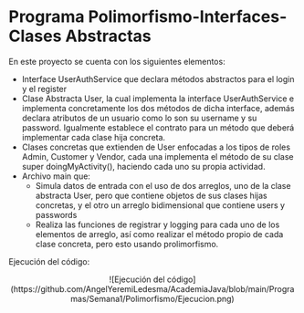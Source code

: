 # Programa Polimorfismo-Interfaces-Clases Abstractas

En este proyecto se cuenta con los siguientes elementos:

- Interface UserAuthService que declara métodos abstractos para el login y el register
- Clase Abstracta User, la cual implementa la interface UserAuthService e implementa concretamente los dos métodos de dicha interface, además declara atributos de un usuario como lo son su username y su password. Igualmente establece el contrato para un método que deberá implementar cada clase hija concreta.
- Clases concretas que extienden de User enfocadas a los tipos de roles Admin, Customer y Vendor, cada una implementa el método de su clase super doingMyActivity(), haciendo cada uno su propia actividad.
- Archivo main que:
	- Simula datos de entrada con el uso de dos arreglos, uno de la clase abstracta User, pero que contiene objetos de sus clases hijas concretas, y el otro un arreglo bidimensional que contiene users y passwords
	- Realiza las funciones de registrar y logging para cada uno de los elementos de arreglo, así como realizar el método propio de cada clase concreta, pero esto usando prolimorfismo.


Ejecución del código:

<center>
![Ejecución del código](https://github.com/AngelYeremiLedesma/AcademiaJava/blob/main/Programas/Semana1/Polimorfismo/Ejecucion.png)
</center>



